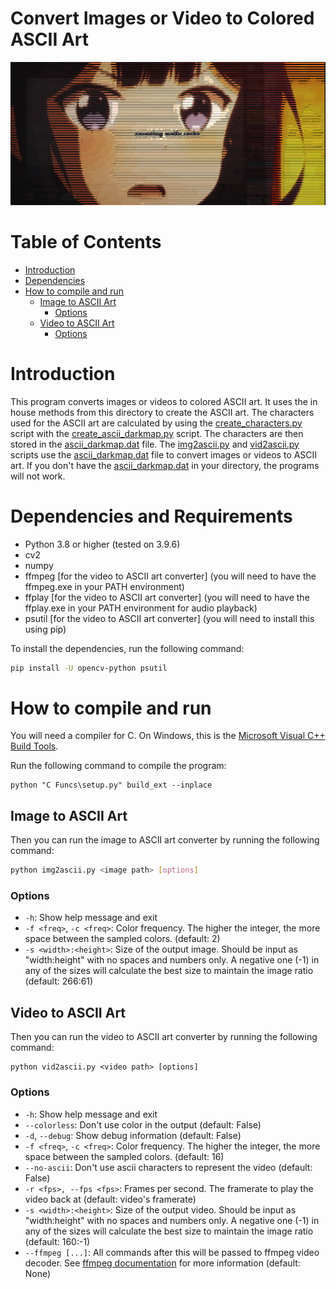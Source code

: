 # Convert Images or Video to Colored ASCII Art

![Sample Image](Images/image.png)

# Table of Contents
- [Introduction](#introduction)
- [Dependencies](#dependencies)
- [How to compile and run](#how-to-compile-and-run)
  - [Image to ASCII Art](#image-to-ascii-art)
    - [Options](#options)
  - [Video to ASCII Art](#video-to-ascii-art)
    - [Options](#options-1)


# Introduction
This program converts images or videos to colored ASCII art. It uses the in house methods from this directory to create the ASCII art. The characters used for the ASCII art are calculated by using the [create_characters.py](create_characters.py) script with the [create_ascii_darkmap.py](create_ascii_darkmap.py) script. The characters are then stored in the [ascii_darkmap.dat](ascii_darkmap.dat) file. The [img2ascii.py](img2ascii.py) and [vid2ascii.py](vid2ascii.py) scripts use the [ascii_darkmap.dat](ascii_darkmap.dat) file to convert images or videos to ASCII art. If you don't have the [ascii_darkmap.dat](ascii_darkmap.dat) in your directory, the programs will not work.

# Dependencies and Requirements
- Python 3.8 or higher (tested on 3.9.6)
- cv2
- numpy
- ffmpeg [for the video to ASCII art converter] (you will need to have the ffmpeg.exe in your PATH environment)
- ffplay [for the video to ASCII art converter] (you will need to have the ffplay.exe in your PATH environment for audio playback)
- psutil [for the video to ASCII art converter] (you will need to install this using pip)

To install the dependencies, run the following command:
```bash
pip install -U opencv-python psutil
```

# How to compile and run
You will need a compiler for C. On Windows, this is the [Microsoft Visual C++ Build Tools](https://visualstudio.microsoft.com/visual-cpp-build-tools/).

Run the following command to compile the program:
```
python "C Funcs\setup.py" build_ext --inplace
```

## Image to ASCII Art
Then you can run the image to ASCII art converter by running the following command:
```bash
python img2ascii.py <image path> [options]
```

### Options
- `-h`: Show help message and exit
- `-f <freq>`, `-c <freq>`: Color frequency. The higher the integer, the more space between the sampled colors. (default: 2)
- `-s <width>:<height>`: Size of the output image. Should be input as "width:height" with no spaces and numbers only. A negative one (-1) in any of the sizes will calculate the best size to maintain the image ratio (default: 266:61)

## Video to ASCII Art
Then you can run the video to ASCII art converter by running the following command:
```shell
python vid2ascii.py <video path> [options]
```

### Options
- `-h`: Show help message and exit
- `--colorless`: Don't use color in the output (default: False)
- `-d`, `--debug`: Show debug information (default: False)
- `-f <freq>`, `-c <freq>`: Color frequency. The higher the integer, the more space between the sampled colors. (default: 16)
- `--no-ascii`: Don't use ascii characters to represent the video (default: False)
- `-r <fps>, --fps <fps>`: Frames per second. The framerate to play the video back at (default: video's framerate)
- `-s <width>:<height>`: Size of the output video. Should be input as "width:height" with no spaces and numbers only. A negative one (-1) in any of the sizes will calculate the best size to maintain the image ratio (default: 160:-1)
- `--ffmpeg [...]`: All commands after this will be passed to ffmpeg video decoder. See [ffmpeg documentation](https://ffmpeg.org/ffmpeg.html) for more information (default: None)